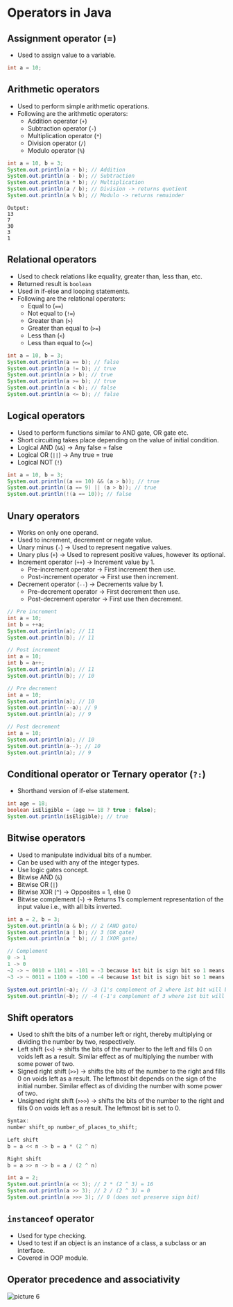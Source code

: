 # Operators in Java

## Assignment operator (=)

- Used to assign value to a variable.

```java
int a = 10;
```

## Arithmetic operators

- Used to perform simple arithmetic operations.
- Following are the arithmetic operators:
  - Addition operator (`+`)
  - Subtraction operator (`-`)
  - Multiplication operator (`*`)
  - Division operator (`/`)
  - Modulo operator (`%`)

```java
int a = 10, b = 3;
System.out.println(a + b); // Addition
System.out.println(a - b); // Subtraction
System.out.println(a * b); // Multiplication
System.out.println(a / b); // Division -> returns quotient
System.out.println(a % b); // Modulo -> returns remainder
```

```
Output:
13
7
30
3
1
```

## Relational operators

- Used to check relations like equality, greater than, less than, etc.
- Returned result is `boolean`
- Used in if-else and looping statements.
- Following are the relational operators:
  - Equal to (`==`)
  - Not equal to (`!=`)
  - Greater than (`>`)
  - Greater than equal to (`>=`)
  - Less than (`<`)
  - Less than equal to (`<=`)

```java
int a = 10, b = 3;
System.out.println(a == b); // false
System.out.println(a != b); // true
System.out.println(a > b); // true
System.out.println(a >= b); // true
System.out.println(a < b); // false
System.out.println(a <= b); // false
```

## Logical operators

- Used to perform functions similar to AND gate, OR gate etc.
- Short circuiting takes place depending on the value of initial condition.
- Logical AND (`&&`) → Any false = false
- Logical OR (`||`) → Any true = true
- Logical NOT (`!`)

```java
int a = 10, b = 3;
System.out.println((a == 10) && (a > b)); // true
System.out.println((a == 9) || (a > b)); // true
System.out.println(!(a == 10)); // false
```

## Unary operators

- Works on only one operand.
- Used to increment, decrement or negate value.
- Unary minus (`-`) → Used to represent negative values.
- Unary plus (`+`) → Used to represent positive values, however its optional.
- Increment operator (`++`) → Increment value by 1.
  - Pre-increment operator → First increment then use.
  - Post-increment operator → First use then increment.
- Decrement operator (`--`) → Decrements value by 1.
  - Pre-decrement operator → First decrement then use.
  - Post-decrement operator → First use then decrement.

```java
// Pre increment
int a = 10;
int b = ++a;
System.out.println(a); // 11
System.out.println(b); // 11

// Post increment
int a = 10;
int b = a++;
System.out.println(a); // 11
System.out.println(b); // 10

// Pre decrement
int a = 10;
System.out.println(a); // 10
System.out.println(--a); // 9
System.out.println(a); // 9

// Post decrement
int a = 10;
System.out.println(a); // 10
System.out.println(a--); // 10
System.out.println(a); // 9
```

## Conditional operator or Ternary operator (`?:`)

- Shorthand version of if-else statement.

```java
int age = 18;
boolean isEligible = (age >= 18 ? true : false);
System.out.println(isEligible); // true
```

## Bitwise operators

- Used to manipulate individual bits of a number.
- Can be used with any of the integer types.
- Use logic gates concept.
- Bitwise AND (`&`)
- Bitwise OR (`|`)
- Bitwise XOR (`^`) → Opposites = 1, else 0
- Bitwise complement (`~`) → Returns 1’s complement representation of the input value i.e., with all bits inverted.

```java
int a = 2, b = 3;
System.out.println(a & b); // 2 (AND gate)
System.out.println(a | b); // 3 (OR gate)
System.out.println(a ^ b); // 1 (XOR gate)

// Complement
0 -> 1
1 -> 0
~2 -> ~ 0010 = 1101 = -101 = -3 because 1st bit is sign bit so 1 means -ve.
~3 -> ~ 0011 = 1100 = -100 = -4 because 1st bit is sign bit so 1 means -ve.

System.out.println(~a); // -3 (1's complement of 2 where 1st bit will be for sign)
System.out.println(~b); // -4 (-1's complement of 3 where 1st bit will be for sign)
```

## Shift operators

- Used to shift the bits of a number left or right, thereby multiplying or dividing the
  number by two, respectively.
- Left shift (`<<`) → shifts the bits of the number to the left and fills 0 on voids left
  as a result. Similar effect as of multiplying the number with some power of two.
- Signed right shift (`>>`) → shifts the bits of the number to the right and fills 0 on
  voids left as a result. The leftmost bit depends on the sign of the initial number.
  Similar effect as of dividing the number with some power of two.
- Unsigned right shift (`>>>`) → shifts the bits of the number to the right and fills 0
  on voids left as a result. The leftmost bit is set to 0.

```java
Syntax:
number shift_op number_of_places_to_shift;

Left shift
b = a << n -> b = a * (2 ^ n)

Right shift
b = a >> n -> b = a / (2 ^ n)

int a = 2;
System.out.println(a << 3); // 2 * (2 ^ 3) = 16
System.out.println(a >> 3); // 2 / (2 ^ 3) = 0
System.out.println(a >>> 3); // 0 (does not preserve sign bit)
```

## `instanceof` operator

- Used for type checking.
- Used to test if an object is an instance of a class, a subclass or an interface.
- Covered in OOP module.

## Operator precedence and associativity

![picture 6](../images/7b99194ebc3195e03c6f590c16e0970af79d4dbc1e1bf9113820603f11358b14.png)
